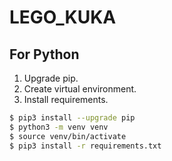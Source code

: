 # LEGO_KUKA

## For Python

1. Upgrade pip. 
2. Create virtual environment. 
3. Install requirements.

```bash
$ pip3 install --upgrade pip
$ python3 -m venv venv
$ source venv/bin/activate
$ pip3 install -r requirements.txt
```



